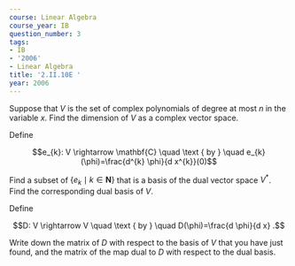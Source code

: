 ```yaml
---
course: Linear Algebra
course_year: IB
question_number: 3
tags:
- IB
- '2006'
- Linear Algebra
title: '2.II.10E '
year: 2006
---
```



Suppose that $V$ is the set of complex polynomials of degree at most $n$ in the variable $x$. Find the dimension of $V$ as a complex vector space.

Define

$$e_{k}: V \rightarrow \mathbf{C} \quad \text { by } \quad e_{k}(\phi)=\frac{d^{k} \phi}{d x^{k}}(0)$$

Find a subset of $\left\{e_{k} \mid k \in \mathbf{N}\right\}$ that is a basis of the dual vector space $V^{*}$. Find the corresponding dual basis of $V$.

Define

$$D: V \rightarrow V \quad \text { by } \quad D(\phi)=\frac{d \phi}{d x} .$$

Write down the matrix of $D$ with respect to the basis of $V$ that you have just found, and the matrix of the map dual to $D$ with respect to the dual basis.